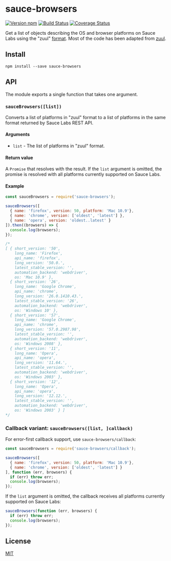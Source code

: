 # sauce-browsers

[![Version npm][npm-sauce-browsers-badge]][npm-sauce-browsers]
[![Build Status][travis-sauce-browsers-badge]][travis-sauce-browsers]
[![Coverage Status][coverage-sauce-browsers-badge]][coverage-sauce-browsers]

Get a list of objects describing the OS and browser platforms on Sauce Labs
using the "zuul" [format][zuul-format]. Most of the code has been adapted from
[zuul][zuul].

## Install

```
npm install --save sauce-browsers
```

## API

The module exports a single function that takes one argument.

### `sauceBrowsers([list])`

Converts a list of platforms in "zuul" format to a list of platforms in the same
format returned by Sauce Labs REST API.

#### Arguments

- `list` - The list of platforms in "zuul" format.

#### Return value

A `Promise` that resolves with the result. If the `list` argument is omitted, the
promise is resolved with all platforms currently supported on Sauce Labs.

#### Example

```js
const sauceBrowsers = require('sauce-browsers');

sauceBrowsers([
  { name: 'firefox', version: 50, platform: 'Mac 10.9'},
  { name: 'chrome', version: ['oldest', 'latest'] },
  { name: 'opera', version: 'oldest..latest' }
]).then((browsers) => {
  console.log(browsers);
});

/*
[ { short_version: '50',
    long_name: 'Firefox',
    api_name: 'firefox',
    long_version: '50.0.',
    latest_stable_version: '',
    automation_backend: 'webdriver',
    os: 'Mac 10.9' },
  { short_version: '26',
    long_name: 'Google Chrome',
    api_name: 'chrome',
    long_version: '26.0.1410.43.',
    latest_stable_version: '26',
    automation_backend: 'webdriver',
    os: 'Windows 10' },
  { short_version: '57',
    long_name: 'Google Chrome',
    api_name: 'chrome',
    long_version: '57.0.2987.98',
    latest_stable_version: '',
    automation_backend: 'webdriver',
    os: 'Windows 2008' },
  { short_version: '11',
    long_name: 'Opera',
    api_name: 'opera',
    long_version: '11.64.',
    latest_stable_version: '',
    automation_backend: 'webdriver',
    os: 'Windows 2003' },
  { short_version: '12',
    long_name: 'Opera',
    api_name: 'opera',
    long_version: '12.12.',
    latest_stable_version: '',
    automation_backend: 'webdriver',
    os: 'Windows 2003' } ]
*/
```

### Callback variant: `sauceBrowsers([list, ]callback)`

For error-first callback support, use `sauce-browsers/callback`:

```js
const sauceBrowsers = require('sauce-browsers/callback');

sauceBrowsers([
  { name: 'firefox', version: 50, platform: 'Mac 10.9'},
  { name: 'chrome', version: ['oldest', 'latest'] }
], function (err, browsers) {
  if (err) throw err;
  console.log(browsers);
});
```

If the `list` argument is omitted, the callback receives all platforms currently supported on Sauce Labs:

```js
sauceBrowsers(function (err, browsers) {
  if (err) throw err;
  console.log(browsers);
});
```

## License

[MIT](LICENSE)

[npm-sauce-browsers-badge]: https://img.shields.io/npm/v/sauce-browsers.svg
[npm-sauce-browsers]: https://www.npmjs.com/package/sauce-browsers
[travis-sauce-browsers-badge]: https://img.shields.io/travis/lpinca/sauce-browsers/master.svg
[travis-sauce-browsers]: https://travis-ci.org/lpinca/sauce-browsers
[coverage-sauce-browsers-badge]: https://img.shields.io/coveralls/lpinca/sauce-browsers/master.svg
[coverage-sauce-browsers]: https://coveralls.io/r/lpinca/sauce-browsers?branch=master
[zuul-format]: https://github.com/defunctzombie/zuul/wiki/Zuul.yml#browsers-required
[zuul]: https://github.com/defunctzombie/zuul
